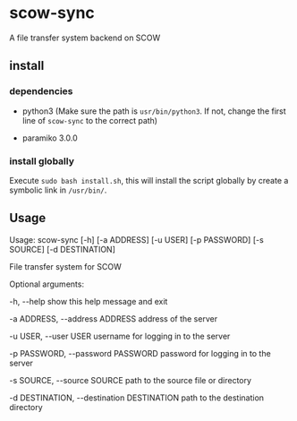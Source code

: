 # scow-sync
A file transfer system backend on SCOW

## install

### dependencies
- python3 (Make sure the path is `usr/bin/python3`. If not, change the first line of `scow-sync` to the correct path)

- paramiko 3.0.0

### install globally
Execute `sudo bash install.sh`, this will install the script globally by create a symbolic link in `/usr/bin/`.

## Usage
Usage: scow-sync [-h] [-a ADDRESS] [-u USER] [-p PASSWORD] [-s SOURCE] [-d DESTINATION]

File transfer system for SCOW

Optional arguments:

  -h, --help            show this help message and exit

  -a ADDRESS, --address ADDRESS
                        address of the server

  -u USER, --user USER  username for logging in to the server

  -p PASSWORD, --password PASSWORD
                        password for logging in to the server

  -s SOURCE, --source SOURCE
                        path to the source file or directory

  -d DESTINATION, --destination DESTINATION
                        path to the destination directory
